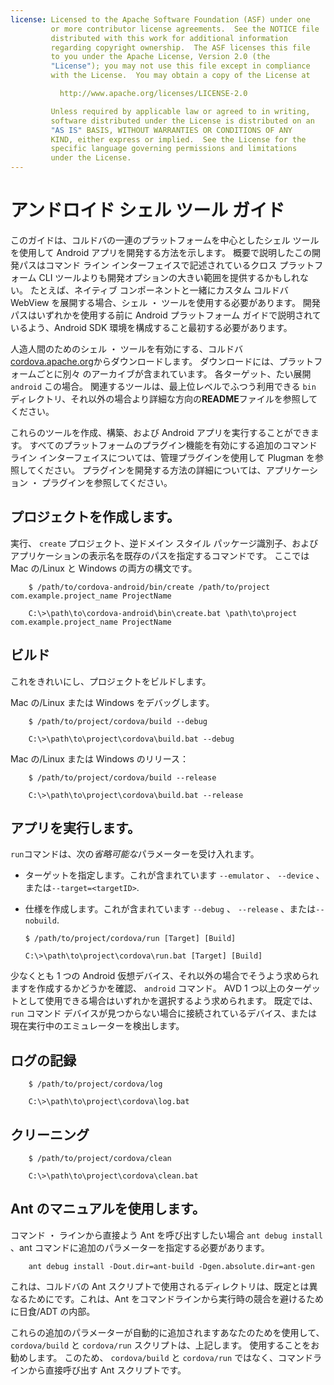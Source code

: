 ```yaml
---
license: Licensed to the Apache Software Foundation (ASF) under one
         or more contributor license agreements.  See the NOTICE file
         distributed with this work for additional information
         regarding copyright ownership.  The ASF licenses this file
         to you under the Apache License, Version 2.0 (the
         "License"); you may not use this file except in compliance
         with the License.  You may obtain a copy of the License at

           http://www.apache.org/licenses/LICENSE-2.0

         Unless required by applicable law or agreed to in writing,
         software distributed under the License is distributed on an
         "AS IS" BASIS, WITHOUT WARRANTIES OR CONDITIONS OF ANY
         KIND, either express or implied.  See the License for the
         specific language governing permissions and limitations
         under the License.
---
```


# アンドロイド シェル ツール ガイド

このガイドは、コルドバの一連のプラットフォームを中心としたシェル ツールを使用して Android アプリを開発する方法を示します。 概要で説明したこの開発パスはコマンド ライン インターフェイスで記述されているクロス プラットフォーム CLI ツールよりも開発オプションの大きい範囲を提供するかもしれない。 たとえば、ネイティブ コンポーネントと一緒にカスタム コルドバ WebView を展開する場合、シェル ・ ツールを使用する必要があります。 開発パスはいずれかを使用する前に Android プラットフォーム ガイドで説明されているよう、Android SDK 環境を構成すること最初する必要があります。

人造人間のためのシェル ・ ツールを有効にする、コルドバ[cordova.apache.org][1]からダウンロードします。 ダウンロードには、プラットフォームごとに別々 のアーカイブが含まれています。 各ターゲット、たい展開 `android` この場合。 関連するツールは、最上位レベルでふつう利用できる `bin` ディレクトリ、それ以外の場合より詳細な方向の**README**ファイルを参照してください。

 [1]: http://cordova.apache.org

これらのツールを作成、構築、および Android アプリを実行することができます。 すべてのプラットフォームのプラグイン機能を有効にする追加のコマンド ライン インターフェイスについては、管理プラグインを使用して Plugman を参照してください。 プラグインを開発する方法の詳細については、アプリケーション ・ プラグインを参照してください。

## プロジェクトを作成します。

実行、 `create` プロジェクト、逆ドメイン スタイル パッケージ識別子、およびアプリケーションの表示名を既存のパスを指定するコマンドです。 ここでは Mac の/Linux と Windows の両方の構文です。

        $ /path/to/cordova-android/bin/create /path/to/project com.example.project_name ProjectName
    
        C:\>\path\to\cordova-android\bin\create.bat \path\to\project com.example.project_name ProjectName
    

## ビルド

これをきれいにし、プロジェクトをビルドします。

Mac の/Linux または Windows をデバッグします。

        $ /path/to/project/cordova/build --debug
    
        C:\>\path\to\project\cordova\build.bat --debug
    

Mac の/Linux または Windows のリリース：

        $ /path/to/project/cordova/build --release
    
        C:\>\path\to\project\cordova\build.bat --release
    

## アプリを実行します。

`run`コマンドは、次の*省略可能な*パラメーターを受け入れます。

*   ターゲットを指定します。これが含まれています `--emulator` 、 `--device` 、または`--target=<targetID>`.

*   仕様を作成します。これが含まれています `--debug` 、 `--release` 、または`--nobuild`.
    
        $ /path/to/project/cordova/run [Target] [Build]
        
        C:\>\path\to\project\cordova\run.bat [Target] [Build]
        

少なくとも 1 つの Android 仮想デバイス、それ以外の場合でそうよう求められますを作成するかどうかを確認、 `android` コマンド。 AVD 1 つ以上のターゲットとして使用できる場合はいずれかを選択するよう求められます。 既定では、 `run` コマンド デバイスが見つからない場合に接続されているデバイス、または現在実行中のエミュレーターを検出します。

## ログの記録

        $ /path/to/project/cordova/log
    
        C:\>\path\to\project\cordova\log.bat
    

## クリーニング

        $ /path/to/project/cordova/clean
    
        C:\>\path\to\project\cordova\clean.bat
    

## Ant のマニュアルを使用します。

コマンド ・ ラインから直接よう Ant を呼び出すしたい場合 `ant debug install` 、ant コマンドに追加のパラメーターを指定する必要があります。

        ant debug install -Dout.dir=ant-build -Dgen.absolute.dir=ant-gen
    

これは、コルドバの Ant スクリプトで使用されるディレクトリは、既定とは異なるためにです。これは、Ant をコマンドラインから実行時の競合を避けるために日食/ADT の内部。

これらの追加のパラメーターが自動的に追加されますあなたのためを使用して、 `cordova/build` と `cordova/run` スクリプトは、上記します。 使用することをお勧めします。 このため、 `cordova/build` と `cordova/run` ではなく、コマンドラインから直接呼び出す Ant スクリプトです。